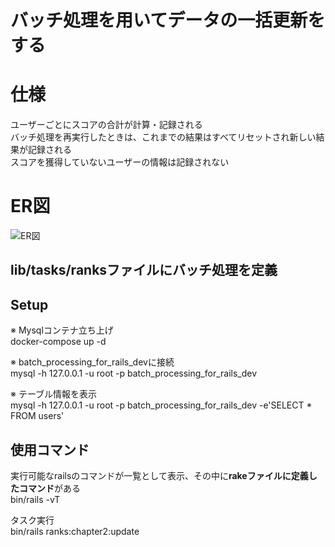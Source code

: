 # バッチ処理を用いてデータの一括更新をする

# 仕様
ユーザーごとにスコアの合計が計算・記録される  
バッチ処理を再実行したときは、これまでの結果はすべてリセットされ新しい結果が記録される  
スコアを獲得していないユーザーの情報は記録されない  


# ER図
![ER図](https://user-images.githubusercontent.com/66477859/133884329-6adb4de4-4440-426e-8d4e-5122866ad244.png)  
  
  
## lib/tasks/ranksファイルにバッチ処理を定義  
  
  
## Setup
  
※ Mysqlコンテナ立ち上げ  
docker-compose up -d  
  
※ batch_processing_for_rails_devに接続  
mysql -h 127.0.0.1 -u root -p batch_processing_for_rails_dev  
  
※ テーブル情報を表示  
mysql -h 127.0.0.1 -u root -p batch_processing_for_rails_dev -e'SELECT * FROM users'


## 使用コマンド  

実行可能なrailsのコマンドが一覧として表示、その中に**rakeファイルに定義したコマンド**がある  
bin/rails -vT  
  
タスク実行  
bin/rails ranks:chapter2:update
  

